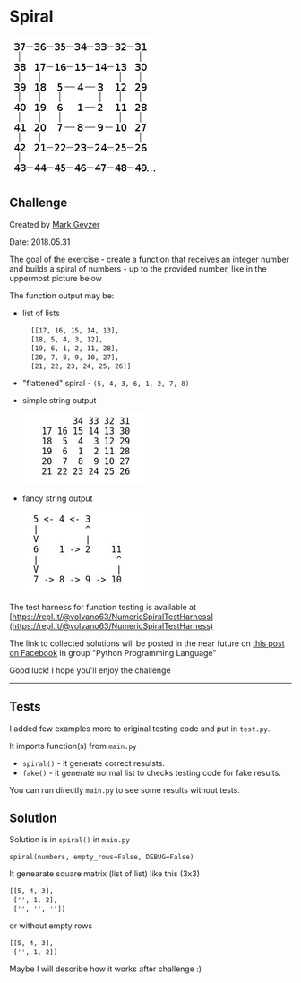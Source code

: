 

# Spiral 

![#1](images/big_spiral.jpg?raw=true)   

## Challenge 

Created by [Mark Geyzer](https://www.facebook.com/Mark.Geyzer)

Date: 2018.05.31


The goal of the exercise - create a function that receives an integer number and builds a spiral of numbers - up to the provided number, like in the uppermost picture below

The function output may be:

- list of lists
    
        [[17, 16, 15, 14, 13],
        [18, 5, 4, 3, 12],
        [19, 6, 1, 2, 11, 28],
        [20, 7, 8, 9, 10, 27],
        [21, 22, 23, 24, 25, 26]]

- "flattened" spiral - `(5, 4, 3, 6, 1, 2, 7, 8)`

- simple string output

    ![#1](images/right_image.jpg?raw=true)   

- fancy string output

    ![#1](images/left_image.jpg?raw=true)   

The test harness for function testing is available at [https://repl.it/@volvano63/NumericSpiralTestHarness](https://repl.it/@volvano63/NumericSpiralTestHarness)

The link to collected solutions will be posted in the near future on [this post on Facebook](https://www.facebook.com/groups/python.programmers/permalink/2260989837252153/) in group "Python Programming Language" 

Good luck! I hope you'll enjoy the challenge

---

## Tests

I added few examples more to original testing code and put in `test.py`.

It imports function(s) from `main.py` 

- `spiral()` - it generate correct resulsts. 
- `fake()` - it generate normal list to checks testing code for fake results.

You can run directly `main.py` to see some results without tests.

## Solution

Solution is in `spiral()` in `main.py`

    spiral(numbers, empty_rows=False, DEBUG=False)

It genearate square matrix (list of list) like this (3x3)

    [[5, 4, 3],
     ['', 1, 2],
     ['', '', '']]

or without empty rows
    
    [[5, 4, 3],
     ['', 1, 2]] 

Maybe I will describe how it works after challenge :)

    
